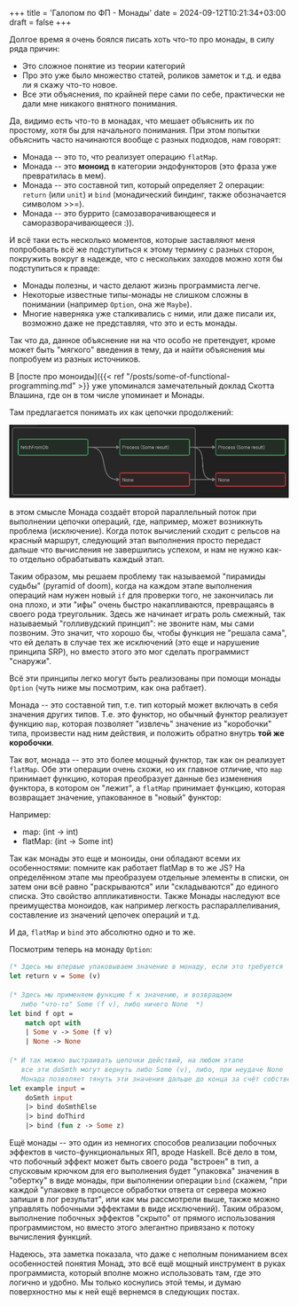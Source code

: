 +++
title = 'Галопом по ФП - Монады'
date = 2024-09-12T10:21:34+03:00
draft = false
+++

Долгое время я очень боялся писать хоть что-то про монады, в силу ряда причин:

- Это сложное понятие из теории категорий
- Про это уже было множество статей, роликов заметок и т.д. и едва ли я скажу что-то новое.
- Все эти объяснения, по крайней пере сами по себе, практически не дали мне никакого внятного понимания.

Да, видимо есть что-то в монадах, что мешает объяснить их по простому, хотя бы для начального понимания.
При этом попытки объяснить часто начинаются вообще с разных подходов, нам говорят:

- Монада -- это то, что реализует операцию `flatMap`.
- Монада -- это **моноид** в категории эндофункторов (это фраза уже превратилась в мем).
- Монада -- это составной тип, который определяет 2 операции: `return` (или `unit`) и `bind` 
(монадический биндинг, также обозначается символом >>=).
- Монада -- это буррито (самозаворачивающееся и саморазворачивающееся :)).

И всё таки есть несколько моментов, которые заставляют меня попробовать всё же
подступиться к этому термину с разных сторон, покружить вокруг в надежде, что с нескольких
заходов можно хотя бы подступиться к правде:

- Монады полезны, и часто делают жизнь программиста легче.
- Некоторые известные типы-монады не слишком сложны в понимании (например `Option`, она же `Maybe`).
- Многие наверняка уже сталкивались с ними, или даже писали их, возможно даже не представляя, что это и есть монады.

Так что да, данное объяснение ни на что особо не претендует, кроме может быть "мягкого" введения в тему,
да и найти объяснения мы попробуем из разных источников.

В [посте про моноиды]({{< ref "/posts/some-of-functional-programming.md" >}} уже упоминался
замечательный доклад Скотта Влашина, где он в том числе упоминает и Монады.

Там предлагается понимать их как цепочки продолжений:

![monad as continuation](monads.png)

в этом смысле Монада создаёт второй параллельный поток при выполнении цепочки операций,
где, например, может возникнуть проблема (исключение). Когда поток вычислений сходит с рельсов на 
красный маршрут, следующий этап выполнения просто передаст дальше что вычисления не завершились
успехом, и нам не нужно как-то отдельно обрабатывать каждый этап.

Таким образом, мы решаем проблему так называемой "пирамиды судьбы" (pyramid of doom), когда на каждом этапе
выполнения операций нам нужен новый `if` для проверки того, не закончилась ли она плохо,
и эти "ифы" очень быстро накапливаются, превращаясь в своего рода треугольник.
Здесь же начинает играть роль смежный, так называемый "голливудский принцип": не звоните нам, мы сами 
позвоним. Это значит, что хорошо бы, чтобы функция не "решала сама", что ей делать в случае
тех же исключений (это еще и нарушение принципа SRP), но вместо этого это мог сделать
программист "снаружи".

Всё эти принципы легко могут быть реализованы при помощи монады `Option` (чуть ниже мы посмотрим,
как она рабтает).

Монада -- это составной тип, т.е. тип который может включать в себя значения других типов.
Т.е. это функтор, но обычный функтор реализует функцию `map`, которая позволяет "извлечь" значение
из "коробочки" типа, произвести над ним действия, и положить обратно внутрь **той же коробочки**.

Так вот, монада -- это это более мощный функтор, так как он реализует `flatMap`.
Обе эти операции очень схожи, но их главное отличие, что `map` принимает функцию, которая
преобразует данные без изменения функтора, в котором он "лежит", а `flatMap`
принимает функцию, которая возвращает значение, упакованное в "новый" функтор:

Например:
- map: (int -> int)
- flatMap: (int -> Some int)

Так как монады это еще и моноиды, они обладают всеми их особенностями: помните как работает
flatMap в то же JS? На определённом этапе мы преобразуем отдельные элементы в списки, 
он затем они всё равно "раскрываются" или "складываются" до единого списка. Это свойство
аппликативности. Также Монады наследуют все преимущества моноидов, как например легкость
распараллеливания, составление из значений цепочек операций и т.д.

И да, `flatMap` и `bind` это абсолютно одно и то же.

Посмотрим теперь на монаду `Option`:

```ocaml
(* Здесь мы впервые упаковываем значение в монаду, если это требуется  *)
let return v = Some (v)

(* Здесь мы применяем функцию f к значению, и возвращаем
   либо "что-то" Some (f v), либо ничего None  *)
let bind f opt =
	match opt with
	| Some v -> Some (f v)
	| None -> None

(* И так можно выстраивать цепочки действий, на любом этапе
   все эти doSmth могут вернуть либо Some (v), либо, при неудаче None
   Монада позволяет тянуть эти значения дальше до конца за счёт собственного устройства *)
let example input = 
	doSmth input
	|> bind doSmthElse
	|> bind doThird
	|> bind (fun z -> Some z)
```

Ещё монады -- это один из немногих способов реализации побочных эффектов в чисто-функциональных ЯП,
вроде Haskell. 
Всё дело в том, что побочный эффект может быть своего рода "встроен" в тип,
а спусковым крючком для его выполнения будет "упаковка" значения в "обертку" в виде монады,
при выполнении операции `bind` (скажем, "при каждой "упаковке в процессе обработки ответа от сервера
можно запиши в лог результат", или как мы рассмотрели выше, также можно управлять побочными эффектами
в виде исключений). 
Таким образом, выполнение побочных эффектов "скрыто" от прямого
использования программистом, но вместо этого элегантно привязано к потоку вычисления функций.

Надеюсь, эта заметка показала, что даже с неполным пониманием всех особенностей понятия Монад,
это всё ещё мощный инструмент в руках программиста, который вполне можно использовать
там, где это логично и удобно. Мы только  коснулись этой темы, и думаю поверхностно
мы к ней ещё вернемся в следующих постах.


